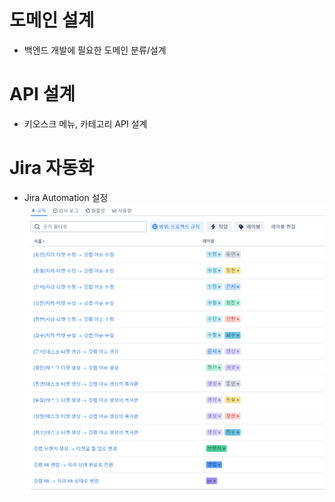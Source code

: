 # 도메인 설계
- 백엔드 개발에 필요한 도메인 분류/설계

# API 설계
- 키오스크 메뉴, 카테고리 API 설계

# Jira 자동화
- Jira Automation 설정
![image.png](./image.png)
